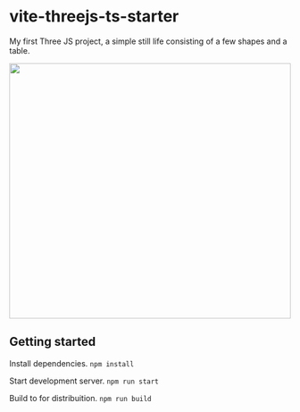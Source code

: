 # vite-threejs-ts-starter

My first Three JS project, a simple still life consisting of a few shapes and a table.

<img src="https://github.com/defmech/vite-threejs-ts-starter/blob/main/resources/sl_2.png?raw=true" width="504" height="457">


## Getting started

Install dependencies.
`npm install`

Start development server.
`npm run start`

Build to for distribuition.
`npm run build`
